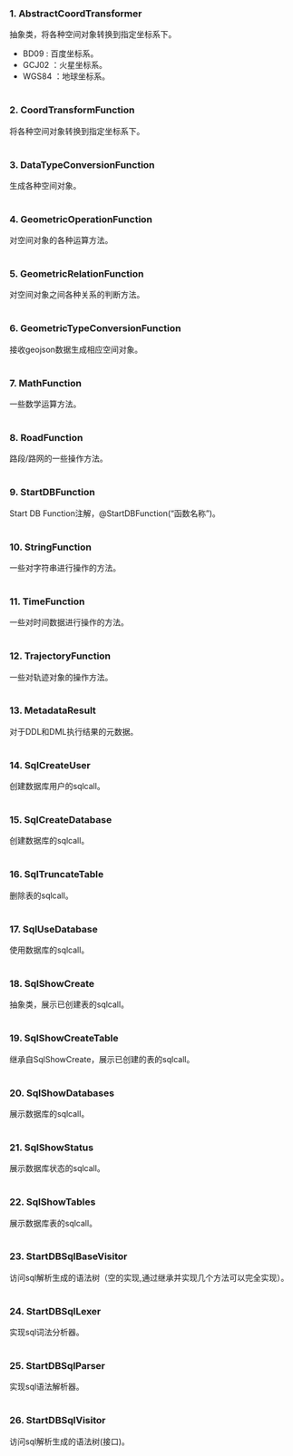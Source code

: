 ### 1. AbstractCoordTransformer
抽象类，将各种空间对象转换到指定坐标系下。
* BD09 : 百度坐标系。
* GCJ02 ：火星坐标系。
* WGS84 ：地球坐标系。<br/><br/>
### 2. CoordTransformFunction
将各种空间对象转换到指定坐标系下。<br/><br/>
### 3. DataTypeConversionFunction
生成各种空间对象。<br/><br/>
### 4. GeometricOperationFunction
对空间对象的各种运算方法。<br/><br/>
### 5. GeometricRelationFunction
对空间对象之间各种关系的判断方法。<br/><br/>
### 6. GeometricTypeConversionFunction
接收geojson数据生成相应空间对象。<br/><br/>
### 7. MathFunction
一些数学运算方法。<br/><br/>
### 8. RoadFunction
路段/路网的一些操作方法。<br/><br/>
### 9. StartDBFunction
Start DB Function注解，@StartDBFunction(“函数名称”)。<br/><br/>
### 10. StringFunction
一些对字符串进行操作的方法。<br/><br/>
### 11. TimeFunction
一些对时间数据进行操作的方法。<br/><br/>
### 12. TrajectoryFunction
一些对轨迹对象的操作方法。<br/><br/>
### 13. MetadataResult
对于DDL和DML执行结果的元数据。<br/><br/>
### 14. SqlCreateUser
创建数据库用户的sqlcall。<br/><br/>
### 15. SqlCreateDatabase
创建数据库的sqlcall。<br/><br/>
### 16. SqlTruncateTable
删除表的sqlcall。<br/><br/>
### 17. SqlUseDatabase
使用数据库的sqlcall。<br/><br/>
### 18. SqlShowCreate
抽象类，展示已创建表的sqlcall。<br/><br/>
### 19. SqlShowCreateTable
继承自SqlShowCreate，展示已创建的表的sqlcall。<br/><br/>
### 20. SqlShowDatabases
展示数据库的sqlcall。<br/><br/>
### 21. SqlShowStatus
展示数据库状态的sqlcall。<br/><br/>
### 22. SqlShowTables
展示数据库表的sqlcall。<br/><br/>
### 23. StartDBSqlBaseVisitor
访问sql解析生成的语法树（空的实现,通过继承并实现几个方法可以完全实现）。<br/><br/>
### 24. StartDBSqlLexer
实现sql词法分析器。<br/><br/>
### 25. StartDBSqlParser
实现sql语法解析器。<br/><br/>
### 26. StartDBSqlVisitor
访问sql解析生成的语法树(接口)。<br/><br/>
